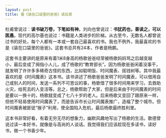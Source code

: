 ```yaml
---
layout: post
title: 看《装在口袋里的爸爸》读后感
---
```



杜甫曾说过：**读书破万卷，下笔如有神**。刘向也曾说过：**书犹药也，善读之，可以医愚**。现代的高尔基也说过：书籍是人类进步的阶梯。从古至今，无数名人都曾说过书的好处，每个人都有一本或一套自己最喜欢的书。我也不例外，我最喜欢的书是《装在口袋里的爸爸》。这套书总共有24本，作者是杨鹏。

这套书主要讲的是原来有着1米8身高的杨歌爸爸经常被杨歌妈妈骂之后越变越小，最后变成了拇指小人儿，成了杨歌的“教育部长”。因为杨歌爸爸闲着没事干，就发明了许许多多稀奇古怪的东西，比如聪明饭、时间魔表、摇钱树等。其中我最喜欢的是《时间魔表》这本书。该书讲述了杨歌爸爸发明了时间魔表，可以借用自己或别人的时间，发送一系列不可思议的事，杨歌借了很多时间用来学习，去救助火灾，给死去的人变活等。总之，杨歌帮助了大家，但是后来由于时间魔表的时间是要以一换十的，杨歌就变成了七八十岁的老人。后来杨歌又变回了跟原来一样，但他不轻易使用时间魔表了，而是告诉市长让时间魔表推广，造福了整个城市。但时间魔表被匪徒“猴子”利用，使全国陷入危机，最后杨歌最终胜利里。

这本书非常好看，有着无穷无尽的想象力，幽默风趣地写出了杨歌的生活。歌德曾说过读一本好书，就像是与高尚的人谈话。我觉得我们应该趁现在多读书，读好书，做一个书香少年。
